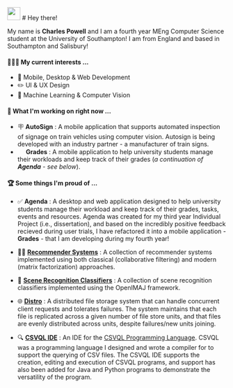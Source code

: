 <img src="https://raw.githubusercontent.com/MartinHeinz/MartinHeinz/master/wave.gif" width="30px">
# Hey there!

My name is **Charles Powell** and I am a fourth year MEng Computer Science student at the University of Southampton! I am from England and based in Southampton and Salisbury!


#### 🙋🏼‍♂️ My current interests ...

- 📱 Mobile, Desktop & Web Development
- ✏️ UI & UX Design
- 🧠 Machine Learning & Computer Vision
 
#### 👔 What I'm working on right now ...

- 🪧 **AutoSign** : A mobile application that supports automated inspection of signage on train vehicles using computer vision. Autosign is being developed with an industry partner - a manufacturer of train signs.
- <img src="https://user-images.githubusercontent.com/60888912/202758624-a57289a8-306d-43b1-9a8c-c8ad40736741.png" width="15px"> **Grades** : A mobile application to help university students manage their workloads and keep track of their grades (*a continuation of **Agenda** - see below*).

#### 🏆 Some things I'm proud of ...

  - ✅ **Agenda** : A desktop and web application designed to help university students manage their workload and keep track of their grades, tasks, events and resources. Agenda was created for my third year Individual Project (i.e., dissertation), and based on the incredibly positive feedback recieved during user trials, I have refactored it into a mobile application - **Grades** - that I am developing during my fourth year!
 
- 👍🏻 **[Recommender Systems]** : A collection of recommender systems implemented using both classical (collaborative filtering) and modern (matrix factorization) approaches.

- 🌄 **[Scene Recognition Classifiers]** : A collection of scene recognition classifiers implemented using the OpenIMAJ framework.

- 🌐 **[Distro]** : A distributed file storage system that can handle concurrent client requests and tolerates failures. The system maintains that each file is replicated across a given number of file store units, and that files are evenly distributed across units, despite failures/new units joining.

 - 🔍 **[CSVQL IDE]** : An IDE for the [CSVQL Programming Language]. CSVQL was a programming language I designed and wrote a compiler for to support the querying of CSV files. The CSVQL IDE supports the creation, editing and execution of CSVQL programs, and support has also been added for Java and Python programs to demonstrate the versatility of the program.

[Recommender Systems]: https://github.com/cekpowell/recommender-systems
[Scene Recognition Classifiers]: https://github.com/cekpowell/scene-recognition-classifiers
[Distro]: https://github.com/cekpowell/distro
[CSVQL IDE]:https://github.com/cekpowell/csvql-ide
[CSVQL Programming Language]:https://github.com/cekpowell/csvql


